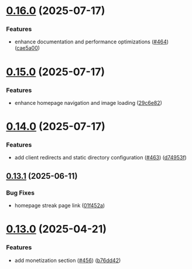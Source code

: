 # [0.16.0](https://github.com/dailydotdev/docs/compare/v0.15.0...v0.16.0) (2025-07-17)


### Features

* enhance documentation and performance optimizations ([#464](https://github.com/dailydotdev/docs/issues/464)) ([cae5a00](https://github.com/dailydotdev/docs/commit/cae5a0069460086193378fff2b581c0a390608f5))



# [0.15.0](https://github.com/dailydotdev/docs/compare/v0.14.0...v0.15.0) (2025-07-17)


### Features

* enhance homepage navigation and image loading ([29c6e82](https://github.com/dailydotdev/docs/commit/29c6e82fc47ccd396ebf29f90f92e6406e183326))



# [0.14.0](https://github.com/dailydotdev/docs/compare/v0.13.1...v0.14.0) (2025-07-17)


### Features

* add client redirects and static directory configuration ([#463](https://github.com/dailydotdev/docs/issues/463)) ([d74953f](https://github.com/dailydotdev/docs/commit/d74953f2336748b939c018e8b9f5732874d45bbb))



## [0.13.1](https://github.com/dailydotdev/docs/compare/v0.13.0...v0.13.1) (2025-06-11)


### Bug Fixes

* homepage streak page link ([01f452a](https://github.com/dailydotdev/docs/commit/01f452a0fb4542bd58ffe5b1014f8e7beb70d9b6))



# [0.13.0](https://github.com/dailydotdev/docs/compare/v0.12.0...v0.13.0) (2025-04-21)


### Features

* add monetization section ([#456](https://github.com/dailydotdev/docs/issues/456)) ([b76dd42](https://github.com/dailydotdev/docs/commit/b76dd42d9a5f3bbf6f48736371d81b1a279ebd32))



